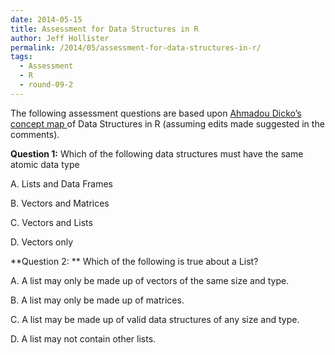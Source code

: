 ```yaml
---
date: 2014-05-15
title: Assessment for Data Structures in R
author: Jeff Hollister
permalink: /2014/05/assessment-for-data-structures-in-r/
tags:
  - Assessment
  - R
  - round-09-2
---
```

The following assessment questions are based upon [Ahmadou Dicko&#8217;s concept map ][1]of Data Structures in R (assuming edits made suggested in the comments).

**Question 1:** Which of the following data structures must have the same atomic data type

A. Lists and Data Frames

B. Vectors and Matrices

C. Vectors and Lists

D. Vectors only

**Question 2: ** Which of the following is true about a List?

A. A list may only be made up of vectors of the same size and type.

B. A list may only be made up of matrices.

C. A list may be made up of valid data structures of any size and type.

D. A list may not contain other lists.

&nbsp;

 [1]: http://teaching.software-carpentry.org/2014/04/30/concept-map-data-structure-in-r/
